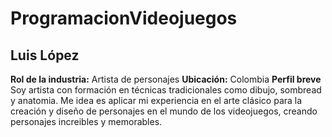 # ProgramacionVideojuegos
## Luis López
**Rol de la industria:** Artista de personajes
**Ubicación:** Colombia 
**Perfil breve** Soy artista con formación en técnicas tradicionales como dibujo, sombread y anatomia. Me idea es aplicar mi experiencia en el arte clásico para la creación y diseño de personajes en el mundo de los videojuegos, creando personajes increibles y memorables.